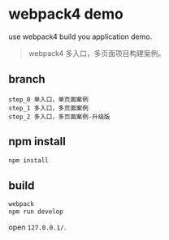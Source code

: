 # webpack4 demo
use webpack4 build you application demo.

> webpack4 多入口，多页面项目构建案例。

## branch

```
step_0 单入口，单页面案例
step_1 多入口，多页面案例
step_2 多入口，多页面案例-升级版
```

## npm install

```sh
npm install
```

## build

```sh
webpack
npm run develop
```

open `127.0.0.1/`.